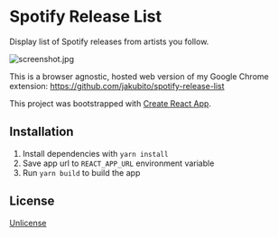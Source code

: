 # Spotify Release List

Display list of Spotify releases from artists you follow.

![screenshot.jpg](https://raw.githubusercontent.com/jakubito/spotify-release-list-web/master/public/screenshot.jpg)

This is a browser agnostic, hosted web version of my Google Chrome extension: https://github.com/jakubito/spotify-release-list

This project was bootstrapped with [Create React App](https://github.com/facebook/create-react-app).

## Installation

1. Install dependencies with `yarn install`
2. Save app url to `REACT_APP_URL` environment variable
3. Run `yarn build` to build the app

## License

[Unlicense](https://unlicense.org/)
